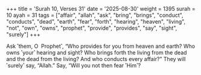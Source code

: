 +++
title = 'Surah 10, Verses 31'
date = '2025-08-30'
weight = 1395
surah = 10
ayah = 31
tags = ["affair", "allah", "ask", "bring", "brings", "conduct", "conducts", "dead", "earth", "fear", "forth", "hearing", "heaven", "living", "not", "own", "owns", "prophet", "provide", "provides", "say", "sight", "surely"]
+++

Ask ˹them, O  Prophet˺, “Who provides for you from heaven and earth? Who owns ˹your˺ hearing and sight? Who brings forth the living from the dead and the dead from the living? And who conducts every affair?” They will ˹surely˺ say, “Allah.” Say, “Will you not then fear ˹Him˺?